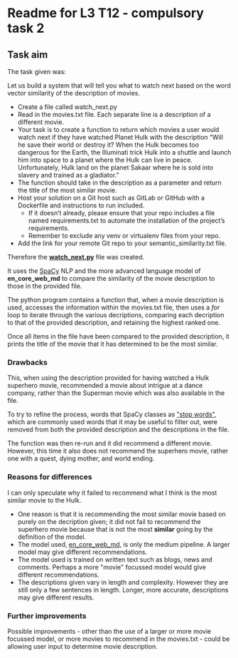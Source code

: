 # Readme for L3 T12 - compulsory task 2

## Task aim
The task given was: 

Let us build a system that will tell you what to watch next based on the word
vector similarity of the description of movies.
* Create a file called watch_next.py
* Read in the movies.txt file. Each separate line is a description of a different movie.
* Your task is to create a function to return which movies a user would watch next if they have watched Planet Hulk with the description “Will he save their world or destroy it? When the Hulk becomes too dangerous for the Earth, the Illuminati trick Hulk into a shuttle and launch him into space to a planet where the Hulk can live in peace. Unfortunately, Hulk land on the planet Sakaar where he is sold into slavery and trained as a gladiator.”
* The function should take in the description as a parameter and return the title of the most similar movie.
* Host your solution on a Git host such as GitLab or GitHub with a Dockerfile and instructions to run included.
    * If it doesn’t already, please ensure that your repo includes a file named requirements.txt to automate the installation of the project’s requirements.
    * Remember to exclude any venv or virtualenv files from your repo.
* Add the link for your remote Git repo to your semantic_similarity.txt file.

Therefore the [**watch_next.py**](/watch_next.py) file was created.

It uses the [SpaCy](https://spacy.io) NLP and the more advanced language model of **en_core_web_md** to compare the similarity of the movie description to those in the provided file.

The python program contains a function that, when a movie description is used, accesses the information within the movies.txt file, then uses a *for* loop to iterate through the various decriptions, comparing each decription to that of the provided description, and retaining the highest ranked one.

Once all items in the file have been compared to the provided description, it prints the title of the movie that it has determined to be the most similar.

### Drawbacks
This, when using the description provided for having watched a Hulk superhero movie, recommended a movie about intrigue at a dance company, rather than the Superman movie which was also available in the file.

To try to refine the process, words that SpaCy classes as ["stop words"](https://spacy.io/usage/spacy-101#section-language-data), which are commonly used words that it may be useful to filter out, were removed from both the provided description and the descriptions in the file.

The function was then re-run and it did recommend a different movie. However, this time it also does not recommend the superhero movie, rather one with a quest, dying mother, and world ending.

### Reasons for differences
I can only speculate why it failed to recommend what I think is the most similar movie to the Hulk.
* One reason is that it is recommending the most similar movie based on purely on the decription given; it did not fail to recommend the superhero movie because that is not the most **similar** going by the definition of the model. 
* The model used, [en_core_web_md](https://spacy.io/models/en), is only the medium pipeline. A larger model may give different recommendations.
* The model used is trained on written text such as blogs, news and comments. Perhaps a more "movie" focussed model would give different recommendations.
* The descriptions given vary in length and complexity. However they are still only a few sentences in length. Longer, more accurate, descriptions may give different results.

### Further improvements
Possible improvements - other than the use of a larger or more movie focussed model, or more movies to recommend in the movies.txt - could be allowing user input to determine movie description.
